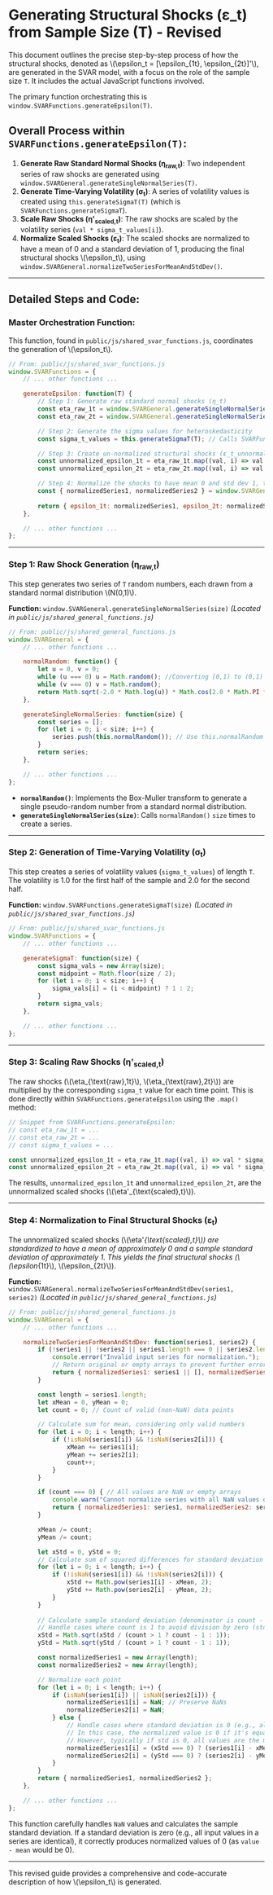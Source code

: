 # Generating Structural Shocks (ε_t) from Sample Size (T) - Revised

This document outlines the precise step-by-step process of how the structural shocks, denoted as \\(\\epsilon_t = [\\epsilon_{1t}, \\epsilon_{2t}]'\\), are generated in the SVAR model, with a focus on the role of the sample size `T`. It includes the actual JavaScript functions involved.

The primary function orchestrating this is `window.SVARFunctions.generateEpsilon(T)`.

## Overall Process within `SVARFunctions.generateEpsilon(T)`:

1.  **Generate Raw Standard Normal Shocks (η<sub>raw,t</sub>)**: Two independent series of raw shocks are generated using `window.SVARGeneral.generateSingleNormalSeries(T)`.
2.  **Generate Time-Varying Volatility (σ<sub>t</sub>)**: A series of volatility values is created using `this.generateSigmaT(T)` (which is `SVARFunctions.generateSigmaT`).
3.  **Scale Raw Shocks (η'<sub>scaled,t</sub>)**: The raw shocks are scaled by the volatility series (`val * sigma_t_values[i]`).
4.  **Normalize Scaled Shocks (ε<sub>t</sub>)**: The scaled shocks are normalized to have a mean of 0 and a standard deviation of 1, producing the final structural shocks \\(\\epsilon_t\\), using `window.SVARGeneral.normalizeTwoSeriesForMeanAndStdDev()`.

---

## Detailed Steps and Code:

### Master Orchestration Function:

This function, found in `public/js/shared_svar_functions.js`, coordinates the generation of \\(\\epsilon_t\\).

```javascript
// From: public/js/shared_svar_functions.js
window.SVARFunctions = {
    // ... other functions ...

    generateEpsilon: function(T) {
        // Step 1: Generate raw standard normal shocks (η_t)
        const eta_raw_1t = window.SVARGeneral.generateSingleNormalSeries(T);
        const eta_raw_2t = window.SVARGeneral.generateSingleNormalSeries(T);

        // Step 2: Generate the sigma values for heteroskedasticity
        const sigma_t_values = this.generateSigmaT(T); // Calls SVARFunctions.generateSigmaT

        // Step 3: Create un-normalized structural shocks (ε_t_unnormalized = η_t * σ_t)
        const unnormalized_epsilon_1t = eta_raw_1t.map((val, i) => val * sigma_t_values[i]);
        const unnormalized_epsilon_2t = eta_raw_2t.map((val, i) => val * sigma_t_values[i]);

        // Step 4: Normalize the shocks to have mean 0 and std dev 1, these are the final structural shocks (ε_t)
        const { normalizedSeries1, normalizedSeries2 } = window.SVARGeneral.normalizeTwoSeriesForMeanAndStdDev(unnormalized_epsilon_1t, unnormalized_epsilon_2t);
        
        return { epsilon_1t: normalizedSeries1, epsilon_2t: normalizedSeries2 };
    },

    // ... other functions ...
};
```

---

### Step 1: Raw Shock Generation (η<sub>raw,t</sub>)

This step generates two series of `T` random numbers, each drawn from a standard normal distribution \\(N(0,1)\\).

**Function:** `window.SVARGeneral.generateSingleNormalSeries(size)`
*(Located in `public/js/shared_general_functions.js`)*

```javascript
// From: public/js/shared_general_functions.js
window.SVARGeneral = {
    // ... other functions ...

    normalRandom: function() {
        let u = 0, v = 0;
        while (u === 0) u = Math.random(); //Converting [0,1) to (0,1)
        while (v === 0) v = Math.random();
        return Math.sqrt(-2.0 * Math.log(u)) * Math.cos(2.0 * Math.PI * v);
    },

    generateSingleNormalSeries: function(size) {
        const series = [];
        for (let i = 0; i < size; i++) {
            series.push(this.normalRandom()); // Use this.normalRandom
        }
        return series;
    },

    // ... other functions ...
};
```
*   **`normalRandom()`**: Implements the Box-Muller transform to generate a single pseudo-random number from a standard normal distribution.
*   **`generateSingleNormalSeries(size)`**: Calls `normalRandom()` `size` times to create a series.

---

### Step 2: Generation of Time-Varying Volatility (σ<sub>t</sub>)

This step creates a series of volatility values (`sigma_t_values`) of length `T`. The volatility is 1.0 for the first half of the sample and 2.0 for the second half.

**Function:** `window.SVARFunctions.generateSigmaT(size)`
*(Located in `public/js/shared_svar_functions.js`)*

```javascript
// From: public/js/shared_svar_functions.js
window.SVARFunctions = {
    // ... other functions ...

    generateSigmaT: function(size) {
        const sigma_vals = new Array(size);
        const midpoint = Math.floor(size / 2);
        for (let i = 0; i < size; i++) {
            sigma_vals[i] = (i < midpoint) ? 1 : 2;
        }
        return sigma_vals;
    },

    // ... other functions ...
};
```

---

### Step 3: Scaling Raw Shocks (η'<sub>scaled,t</sub>)

The raw shocks (\\(\\eta_{\\text{raw},1t}\\), \\(\\eta_{\\text{raw},2t}\\)) are multiplied by the corresponding `sigma_t` value for each time point. This is done directly within `SVARFunctions.generateEpsilon` using the `.map()` method:

```javascript
// Snippet from SVARFunctions.generateEpsilon:
// const eta_raw_1t = ...
// const eta_raw_2t = ...
// const sigma_t_values = ...

const unnormalized_epsilon_1t = eta_raw_1t.map((val, i) => val * sigma_t_values[i]);
const unnormalized_epsilon_2t = eta_raw_2t.map((val, i) => val * sigma_t_values[i]);
```
The results, `unnormalized_epsilon_1t` and `unnormalized_epsilon_2t`, are the unnormalized scaled shocks (\\(\\eta'_{\\text{scaled},t}\\)).

---

### Step 4: Normalization to Final Structural Shocks (ε<sub>t</sub>)

The unnormalized scaled shocks (\\(\\eta'_{\\text{scaled},t}\\)) are standardized to have a mean of approximately 0 and a sample standard deviation of approximately 1. This yields the final structural shocks (\\(\\epsilon_{1t}\\), \\(\\epsilon_{2t}\\)).

**Function:** `window.SVARGeneral.normalizeTwoSeriesForMeanAndStdDev(series1, series2)`
*(Located in `public/js/shared_general_functions.js`)*

```javascript
// From: public/js/shared_general_functions.js
window.SVARGeneral = {
    // ... other functions ...

    normalizeTwoSeriesForMeanAndStdDev: function(series1, series2) {
        if (!series1 || !series2 || series1.length === 0 || series2.length === 0 || series1.length !== series2.length) {
            console.error("Invalid input series for normalization.");
            // Return original or empty arrays to prevent further errors
            return { normalizedSeries1: series1 || [], normalizedSeries2: series2 || [] };
        }

        const length = series1.length;
        let xMean = 0, yMean = 0;
        let count = 0; // Count of valid (non-NaN) data points

        // Calculate sum for mean, considering only valid numbers
        for (let i = 0; i < length; i++) {
            if (!isNaN(series1[i]) && !isNaN(series2[i])) {
                xMean += series1[i];
                yMean += series2[i];
                count++;
            }
        }

        if (count === 0) { // All values are NaN or empty arrays
            console.warn("Cannot normalize series with all NaN values or zero valid data points.");
            return { normalizedSeries1: series1, normalizedSeries2: series2 };
        }

        xMean /= count;
        yMean /= count;

        let xStd = 0, yStd = 0;
        // Calculate sum of squared differences for standard deviation
        for (let i = 0; i < length; i++) {
            if (!isNaN(series1[i]) && !isNaN(series2[i])) {
                xStd += Math.pow(series1[i] - xMean, 2);
                yStd += Math.pow(series2[i] - yMean, 2);
            }
        }
        
        // Calculate sample standard deviation (denominator is count - 1)
        // Handle cases where count is 1 to avoid division by zero (std dev becomes 0)
        xStd = Math.sqrt(xStd / (count > 1 ? count - 1 : 1));
        yStd = Math.sqrt(yStd / (count > 1 ? count - 1 : 1));

        const normalizedSeries1 = new Array(length);
        const normalizedSeries2 = new Array(length);

        // Normalize each point
        for (let i = 0; i < length; i++) {
            if (isNaN(series1[i]) || isNaN(series2[i])) {
                normalizedSeries1[i] = NaN; // Preserve NaNs
                normalizedSeries2[i] = NaN;
            } else {
                // Handle cases where standard deviation is 0 (e.g., all values in series are the same)
                // In this case, the normalized value is 0 if it's equal to the mean, otherwise it remains the difference.
                // However, typically if std is 0, all values are the mean, so (value - mean) is 0.
                normalizedSeries1[i] = (xStd === 0) ? (series1[i] - xMean) : (series1[i] - xMean) / xStd;
                normalizedSeries2[i] = (yStd === 0) ? (series2[i] - yMean) : (series2[i] - yMean) / yStd;
            }
        }
        return { normalizedSeries1, normalizedSeries2 };
    },

    // ... other functions ...
};
```
This function carefully handles `NaN` values and calculates the sample standard deviation. If a standard deviation is zero (e.g., all input values in a series are identical), it correctly produces normalized values of 0 (as `value - mean` would be 0).

---

This revised guide provides a comprehensive and code-accurate description of how \\(\\epsilon_t\\) is generated.
